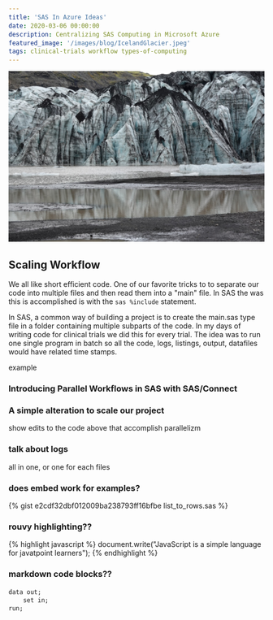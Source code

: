 ```yaml
---
title: 'SAS In Azure Ideas'
date: 2020-03-06 00:00:00
description: Centralizing SAS Computing in Microsoft Azure
featured_image: '/images/blog/IcelandGlacier.jpeg'
tags: clinical-trials workflow types-of-computing
---
```


![](/images/blog/IcelandGlacier.jpeg)

## Scaling Workflow
We all like short efficient code.  One of our favorite tricks to to separate our code into multiple files and then read them into a "main" file.  In SAS the was this is accomplished is with the ```sas %include``` statement.  

In SAS, a common way of building a project is to create the main.sas type file in a folder containing multiple subparts of the code.  In my days of writing code for clinical trials we did this for every trial. The idea was to run one single program in batch so all the code, logs, listings, output, datafiles would have related time stamps.  

example

### Introducing Parallel Workflows in SAS with SAS/Connect

### A simple alteration to scale our project

show edits to the code above that accomplish parallelizm

### talk about logs
all in one, or one for each files

### does embed work for examples?

{% gist e2cdf32dbf012009ba238793ff16bfbe list_to_rows.sas %}

### rouvy highlighting??
{% highlight javascript %}
document.write("JavaScript is a simple language for javatpoint learners");
{% endhighlight %}


### markdown code blocks??
``` sas
data out;
    set in;
run;
```